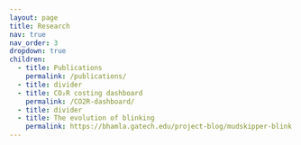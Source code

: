 ```yaml
---
layout: page
title: Research
nav: true
nav_order: 3
dropdown: true
children:  
  - title: Publications
    permalink: /publications/
  - title: divider
  - title: CO₂R costing dashboard
    permalink: /CO2R-dashboard/
  - title: divider
  - title: The evolution of blinking
    permalink: https://bhamla.gatech.edu/project-blog/mudskipper-blink
---
```

